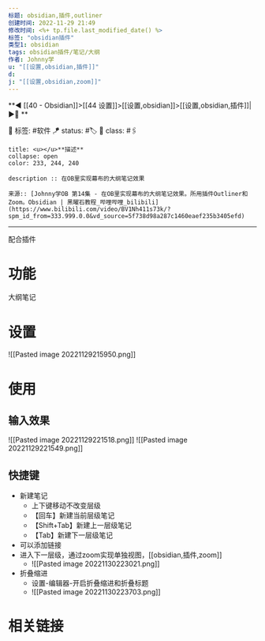 ```yaml
---
标题: obsidian,插件,outliner
创建时间: 2022-11-29 21:49
修改时间: <%+ tp.file.last_modified_date() %>
标签: "obsidian插件" 
类型1: obsidian
tags: obsidian插件/笔记/大纲
作者: Johnny学
u: "[[设置,obsidian,插件]]"
d:
j: "[[设置,obsidian,zoom]]"
---
```


**◀️ [[40 - Obsidian]]>[[44 设置]]>[[设置,obsidian]]>[[设置,obsidian,插件]]| ▶️📎 **  

🧩 标签:  #软件 
🪁 status: #🏷️
🎏 class: #🖇️

```ad-info
title: <u></u>**描述**
collapse: open
color: 233, 244, 240

description :: 在OB里实现幕布的大纲笔记效果

来源:: [Johnny学OB 第14集 - 在OB里实现幕布的大纲笔记效果。所用插件Outliner和Zoom。Obsidian | 黑曜石教程_哔哩哔哩_bilibili](https://www.bilibili.com/video/BV1Nh411s73k/?spm_id_from=333.999.0.0&vd_source=5f738d98a287c1460eaef235b3405efd)

```



---

配合插件
# 功能
大纲笔记

# 设置
![[Pasted image 20221129215950.png]]

# 使用
## 输入效果
![[Pasted image 20221129221518.png]]
![[Pasted image 20221129221549.png]]

## 快捷键
- 新建笔记
	- 上下键移动不改变层级
	- 【回车】新建当前层级笔记
	- 【Shift+Tab】新建上一层级笔记
	- 【Tab】新建下一层级笔记
- 可以添加链接
- 进入下一层级，通过zoom实现单独视图，[[obsidian,插件,zoom]]
	- ![[Pasted image 20221130223021.png]]
- 折叠缩进
	- 设置-编辑器-开启折叠缩进和折叠标题
	- ![[Pasted image 20221130223703.png]]


# 相关链接



























